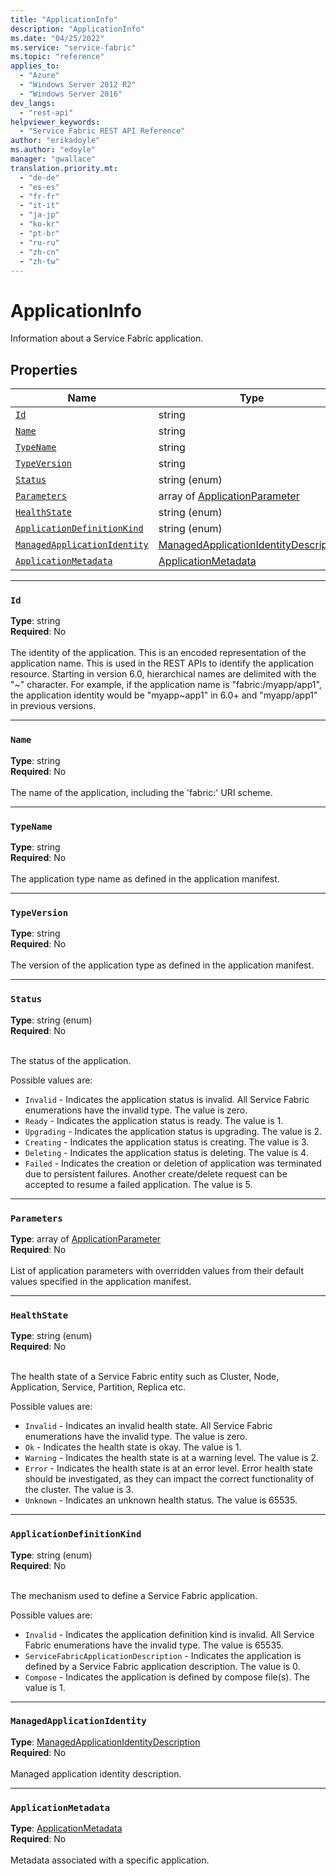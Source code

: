 ```yaml
---
title: "ApplicationInfo"
description: "ApplicationInfo"
ms.date: "04/25/2022"
ms.service: "service-fabric"
ms.topic: "reference"
applies_to: 
  - "Azure"
  - "Windows Server 2012 R2"
  - "Windows Server 2016"
dev_langs: 
  - "rest-api"
helpviewer_keywords: 
  - "Service Fabric REST API Reference"
author: "erikadoyle"
ms.author: "edoyle"
manager: "gwallace"
translation.priority.mt: 
  - "de-de"
  - "es-es"
  - "fr-fr"
  - "it-it"
  - "ja-jp"
  - "ko-kr"
  - "pt-br"
  - "ru-ru"
  - "zh-cn"
  - "zh-tw"
---
```

# ApplicationInfo

Information about a Service Fabric application.

## Properties
| Name | Type | Required |
| --- | --- | --- |
| [`Id`](#id) | string | No |
| [`Name`](#name) | string | No |
| [`TypeName`](#typename) | string | No |
| [`TypeVersion`](#typeversion) | string | No |
| [`Status`](#status) | string (enum) | No |
| [`Parameters`](#parameters) | array of [ApplicationParameter](sfclient-model-applicationparameter.md) | No |
| [`HealthState`](#healthstate) | string (enum) | No |
| [`ApplicationDefinitionKind`](#applicationdefinitionkind) | string (enum) | No |
| [`ManagedApplicationIdentity`](#managedapplicationidentity) | [ManagedApplicationIdentityDescription](sfclient-model-managedapplicationidentitydescription.md) | No |
| [`ApplicationMetadata`](#applicationmetadata) | [ApplicationMetadata](sfclient-model-applicationmetadata.md) | No |

____
### `Id`
__Type__: string <br/>
__Required__: No<br/>
<br/>
The identity of the application. This is an encoded representation of the application name. This is used in the REST APIs to identify the application resource.
Starting in version 6.0, hierarchical names are delimited with the "\~" character. For example, if the application name is "fabric:/myapp/app1",
the application identity would be "myapp\~app1" in 6.0+ and "myapp/app1" in previous versions.


____
### `Name`
__Type__: string <br/>
__Required__: No<br/>
<br/>
The name of the application, including the 'fabric:' URI scheme.

____
### `TypeName`
__Type__: string <br/>
__Required__: No<br/>
<br/>
The application type name as defined in the application manifest.

____
### `TypeVersion`
__Type__: string <br/>
__Required__: No<br/>
<br/>
The version of the application type as defined in the application manifest.

____
### `Status`
__Type__: string (enum) <br/>
__Required__: No<br/>
<br/>


The status of the application.


Possible values are: 

  - `Invalid` - Indicates the application status is invalid. All Service Fabric enumerations have the invalid type. The value is zero.
  - `Ready` - Indicates the application status is ready. The value is 1.
  - `Upgrading` - Indicates the application status is upgrading. The value is 2.
  - `Creating` - Indicates the application status is creating. The value is 3.
  - `Deleting` - Indicates the application status is deleting. The value is 4.
  - `Failed` - Indicates the creation or deletion of application was terminated due to persistent failures. Another create/delete request can be accepted to resume a failed application. The value is 5.



____
### `Parameters`
__Type__: array of [ApplicationParameter](sfclient-model-applicationparameter.md) <br/>
__Required__: No<br/>
<br/>
List of application parameters with overridden values from their default values specified in the application manifest.

____
### `HealthState`
__Type__: string (enum) <br/>
__Required__: No<br/>
<br/>


The health state of a Service Fabric entity such as Cluster, Node, Application, Service, Partition, Replica etc.

Possible values are: 

  - `Invalid` - Indicates an invalid health state. All Service Fabric enumerations have the invalid type. The value is zero.
  - `Ok` - Indicates the health state is okay. The value is 1.
  - `Warning` - Indicates the health state is at a warning level. The value is 2.
  - `Error` - Indicates the health state is at an error level. Error health state should be investigated, as they can impact the correct functionality of the cluster. The value is 3.
  - `Unknown` - Indicates an unknown health status. The value is 65535.



____
### `ApplicationDefinitionKind`
__Type__: string (enum) <br/>
__Required__: No<br/>
<br/>


The mechanism used to define a Service Fabric application.


Possible values are: 

  - `Invalid` - Indicates the application definition kind is invalid. All Service Fabric enumerations have the invalid type. The value is 65535.
  - `ServiceFabricApplicationDescription` - Indicates the application is defined by a Service Fabric application description. The value is 0.
  - `Compose` - Indicates the application is defined by compose file(s). The value is 1.



____
### `ManagedApplicationIdentity`
__Type__: [ManagedApplicationIdentityDescription](sfclient-model-managedapplicationidentitydescription.md) <br/>
__Required__: No<br/>
<br/>
Managed application identity description.

____
### `ApplicationMetadata`
__Type__: [ApplicationMetadata](sfclient-model-applicationmetadata.md) <br/>
__Required__: No<br/>
<br/>
Metadata associated with a specific application.
